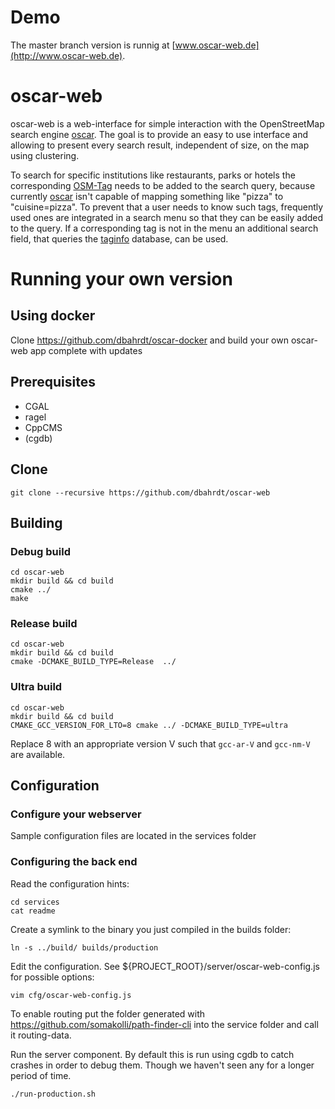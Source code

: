 # Demo

The master branch version is runnig at [www.oscar-web.de](http://www.oscar-web.de).

# oscar-web

oscar-web is a web-interface for simple interaction with the OpenStreetMap search engine [oscar](https://github.com/dbahrdt/oscar). The goal is to provide an easy to use interface and allowing
to present every search result, independent of size, on the map using clustering.

To search for specific institutions like restaurants, parks or hotels the corresponding [OSM-Tag](http://wiki.openstreetmap.org/wiki/Tags) needs to be added to the search query, because currently [oscar](https://github.com/dbahrdt/oscar)
isn't capable of mapping something like "pizza" to "cuisine=pizza". To prevent that a user needs to know such tags, frequently used ones are integrated in a search menu so that they can be easily added to the query. If a corresponding tag is not in the menu
an additional search field, that queries the [taginfo](http://taginfo.openstreetmap.org/) database, can be used.

# Running your own version
## Using docker
Clone https://github.com/dbahrdt/oscar-docker and build your own oscar-web app complete with updates

## Prerequisites

- CGAL
- ragel
- CppCMS
- (cgdb)

## Clone

`git clone --recursive https://github.com/dbahrdt/oscar-web`

## Building

### Debug build
```
cd oscar-web
mkdir build && cd build
cmake ../
make
```

### Release build
```
cd oscar-web
mkdir build && cd build
cmake -DCMAKE_BUILD_TYPE=Release  ../
```

### Ultra build
```
cd oscar-web
mkdir build && cd build
CMAKE_GCC_VERSION_FOR_LTO=8 cmake ../ -DCMAKE_BUILD_TYPE=ultra
```

Replace 8 with an appropriate version V such that `gcc-ar-V` and `gcc-nm-V` are available.

## Configuration

### Configure your webserver
Sample configuration files are located in the services folder

### Configuring the back end

Read the configuration hints:
```
cd services
cat readme
```

Create a symlink to the binary you just compiled in the builds folder:
```
ln -s ../build/ builds/production
```

Edit the configuration. See ${PROJECT_ROOT}/server/oscar-web-config.js for possible options:
```
vim cfg/oscar-web-config.js
```
To enable routing put the folder generated with https://github.com/somakolli/path-finder-cli into the service folder and call it routing-data.

Run the server component. By default this is run using cgdb to catch crashes in order to debug them. Though we haven't seen any for a longer period of time.
```
./run-production.sh
```
